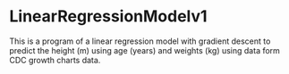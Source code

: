 # LinearRegressionModelv1
This is a program of a linear regression model with gradient descent to predict the height (m) using age (years) and weights (kg) using data form CDC growth charts data.
